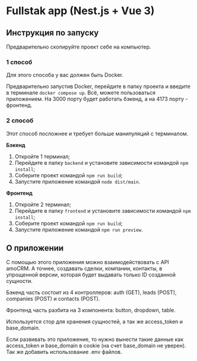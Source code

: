 # Fullstak app (Nest.js + Vue 3)

## Инструкция по запуску

Предварительно скопируйте проект себе на компьютер.

### 1 способ
Для этого способа у вас должен быть Docker.

Предварительно запустив Docker, перейдите в папку проекта и введите в терминале `docker compose up`. Всё, можете пользоваться приложением. На 3000 порту будет работать бэкенд, а на 4173 порту - фронтенд.

### 2 способ
Этот способ посложнее и требует больше манипуляций с терминалом.

**Бэкенд**
1. Откройте 1 терминал;
2. Перейдите в папку `backend` и установите зависимости командой `npm install`;
3. Соберите проект командой `npm run build`;
4. Запустите приложение командой `node dist/main`.

**Фронтенд**
1. Откройте 2 терминал;
2. Перейдите в папку `frontend` и установите зависимости командой `npm install`;
3. Соберите проект командой `npm run build`;
4. Запустите приложение командой `npm run preview`.

## О приложении
C помощью этого приложения можно взаимодействовать с API amoCRM.
А точнее, создавать сделки, компании, контакты, в упрощенной версии, которая будет выдавать только ID созданной сущности.

Бэкенд часть состоит из 4 контроллеров: auth (GET), leads (POST), companies (POST) и contacts (POST).

Фронтенд часть разбита на 3 компонента: button, dropdown, table.

Используется стор для хранения сущностей, а так же access_token и base_domain.

Если развивать это приложение, то нужно вынести такие данные как access_token и base_domain в cookie (на счет base_domain не уверен). Так же добавить использование .env файлов.
